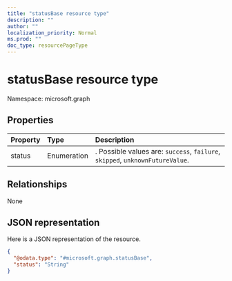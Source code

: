 ```yaml
---
title: "statusBase resource type"
description: ""
author: ""
localization_priority: Normal
ms.prod: ""
doc_type: resourcePageType
---
```


# statusBase resource type


Namespace: microsoft.graph



## Properties
|Property|Type|Description|
|:---|:---|:---|
|status|Enumeration|. Possible values are: `success`, `failure`, `skipped`, `unknownFutureValue`.|

## Relationships
None

## JSON representation
Here is a JSON representation of the resource.
<!-- {
  "blockType": "resource",
  "@odata.type": "microsoft.graph.statusBase"
}
-->
``` json
{
  "@odata.type": "#microsoft.graph.statusBase",
  "status": "String"
}
```

